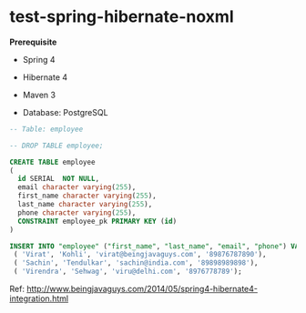 test-spring-hibernate-noxml
===========================

**Prerequisite**

- Spring 4

- Hibernate 4

- Maven 3

- Database: PostgreSQL
```sql
-- Table: employee

-- DROP TABLE employee;

CREATE TABLE employee
(
  id SERIAL  NOT NULL,
  email character varying(255),
  first_name character varying(255),
  last_name character varying(255),
  phone character varying(255),
  CONSTRAINT employee_pk PRIMARY KEY (id)
)

INSERT INTO "employee" ("first_name", "last_name", "email", "phone") VALUES  
 ( 'Virat', 'Kohli', 'virat@beingjavaguys.com', '89876787890'),  
 ( 'Sachin', 'Tendulkar', 'sachin@india.com', '89898989898'),  
 ( 'Virendra', 'Sehwag', 'viru@delhi.com', '8976778789');  
```

Ref: http://www.beingjavaguys.com/2014/05/spring4-hibernate4-integration.html
